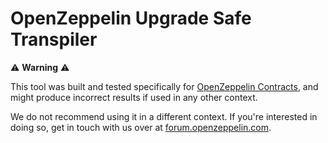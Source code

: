 # OpenZeppelin Upgrade Safe Transpiler

:warning: **Warning** :warning:

This tool was built and tested specifically for [OpenZeppelin Contracts](https://github.com/OpenZeppelin/openzeppelin-contracts), and might produce incorrect results if used in any other context.

We do not recommend using it in a different context. If you're interested in doing so, get in touch with us over at [forum.openzeppelin.com](https://forum.openzeppelin.com).
